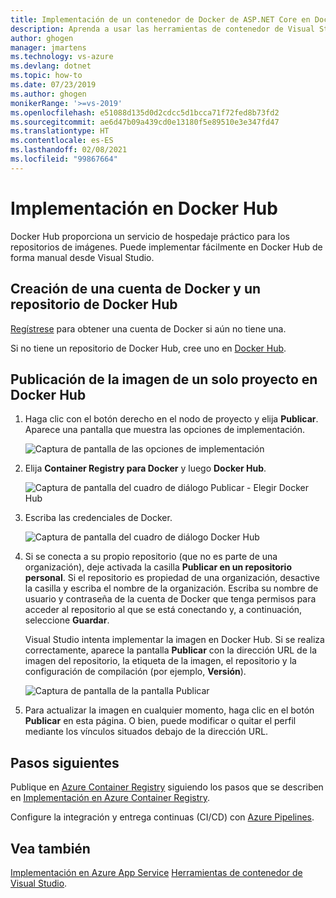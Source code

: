 ```yaml
---
title: Implementación de un contenedor de Docker de ASP.NET Core en Docker Hub | Microsoft Docs
description: Aprenda a usar las herramientas de contenedor de Visual Studio para implementar una aplicación web de ASP.NET Core en Docker Hub.
author: ghogen
manager: jmartens
ms.technology: vs-azure
ms.devlang: dotnet
ms.topic: how-to
ms.date: 07/23/2019
ms.author: ghogen
monikerRange: '>=vs-2019'
ms.openlocfilehash: e51088d135d0d2cdcc5d1bcca71f72fed8b73fd2
ms.sourcegitcommit: ae6d47b09a439cd0e13180f5e89510e3e347fd47
ms.translationtype: HT
ms.contentlocale: es-ES
ms.lasthandoff: 02/08/2021
ms.locfileid: "99867664"
---
```

# <a name="deploy-to-docker-hub"></a>Implementación en Docker Hub

Docker Hub proporciona un servicio de hospedaje práctico para los repositorios de imágenes. Puede implementar fácilmente en Docker Hub de forma manual desde Visual Studio.

## <a name="create-a-docker-account-and-docker-hub-repository"></a>Creación de una cuenta de Docker y un repositorio de Docker Hub

[Regístrese](https://hub.docker.com/signup) para obtener una cuenta de Docker si aún no tiene una.

Si no tiene un repositorio de Docker Hub, cree uno en [Docker Hub](https://hub.docker.com/).

## <a name="publish-the-image-for-a-single-project-to-docker-hub"></a>Publicación de la imagen de un solo proyecto en Docker Hub

1. Haga clic con el botón derecho en el nodo de proyecto y elija **Publicar**. Aparece una pantalla que muestra las opciones de implementación.

   ![Captura de pantalla de las opciones de implementación](media/container-tools/vs-2019/docker-container-registry.png)

1. Elija **Container Registry para Docker**  y luego **Docker Hub**.

   ![Captura de pantalla del cuadro de diálogo Publicar - Elegir Docker Hub](media/deploy-docker-hub/container-tools-docker-hub-deploy.png)

1. Escriba las credenciales de Docker.

   ![Captura de pantalla del cuadro de diálogo Docker Hub](media/deploy-docker-hub/container-tools-docker-hub-credentials.png)

1. Si se conecta a su propio repositorio (que no es parte de una organización), deje activada la casilla **Publicar en un repositorio personal**. Si el repositorio es propiedad de una organización, desactive la casilla y escriba el nombre de la organización. Escriba su nombre de usuario y contraseña de la cuenta de Docker que tenga permisos para acceder al repositorio al que se está conectando y, a continuación, seleccione **Guardar**.

   Visual Studio intenta implementar la imagen en Docker Hub.  Si se realiza correctamente, aparece la pantalla **Publicar** con la dirección URL de la imagen del repositorio, la etiqueta de la imagen, el repositorio y la configuración de compilación (por ejemplo, **Versión**).

   ![Captura de pantalla de la pantalla Publicar](media/deploy-docker-hub/container-tools-docker-hub-finished.png)

1. Para actualizar la imagen en cualquier momento, haga clic en el botón **Publicar** en esta página.  O bien, puede modificar o quitar el perfil mediante los vínculos situados debajo de la dirección URL.

## <a name="next-steps"></a>Pasos siguientes

Publique en [Azure Container Registry](/azure/container-registry/) siguiendo los pasos que se describen en [Implementación en Azure Container Registry](hosting-web-apps-in-docker.md).

Configure la integración y entrega continuas (CI/CD) con [Azure Pipelines](/azure/devops/pipelines/?view=azure-devops&preserve-view=true).

## <a name="see-also"></a>Vea también

[Implementación en Azure App Service](deploy-app-service.md)
[Herramientas de contenedor de Visual Studio](./index.yml).